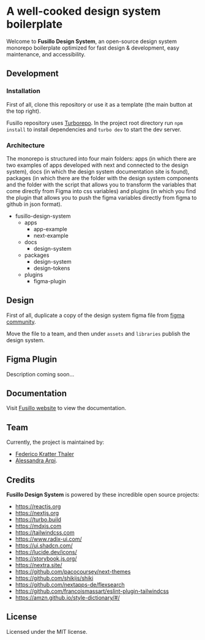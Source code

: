 # A well-cooked design system boilerplate

Welcome to **Fusillo Design System**, an open-source design system monorepo boilerplate optimized for fast design & development, easy maintenance, and accessibility.

## Development

### Installation

First of all, clone this repository or use it as a template (the main button at the top right).  

Fusillo repository uses [Turborepo](https://turbo.build/repo/docs). In the project root directory run `npm install` to install dependencies and `turbo dev` to start the dev server.

### Architecture

The monorepo is structured into four main folders: apps (in which there are two examples of apps developed with next and connected to the design system), docs (in which the design system documentation site is found), packages (in which there are the folder with the design system components and the folder with the script that allows you to transform the variables that come directly from Figma into css variables) and plugins (in which you find the plugin that allows you to push the figma variables directly from figma to github in json format).

- fusillo-design-system
  - apps
    - app-example
    - next-example
  - docs
    - design-system
  - packages
    - design-system
    - design-tokens
  - plugins
    - figma-plugin

## Design

First of all, duplicate a copy of the design system figma file from [figma community](https://www.figma.com/community/file/1348715515441124509/fusillo-design-system-boilerplate).

Move the file to a team, and then under `assets` and `libraries` publish the design system.

## Figma Plugin 
Description coming soon...

## Documentation
Visit [Fusillo website](https://www.fusillo.design/) to view the documentation.

## Team
Currently, the project is maintained by: 
- [Federico Kratter Thaler](https://www.linkedin.com/in/kkratter/)
- [Alessandra Arpi](https://www.linkedin.com/in/alessandra-arpi/).

## Credits
**Fusillo Design System** is powered by these incredible open source projects:

- https://reactjs.org
- https://nextjs.org
- https://turbo.build
- https://mdxjs.com
- https://tailwindcss.com
- https://www.radix-ui.com/
- https://ui.shadcn.com/
- https://lucide.dev/icons/
- https://storybook.js.org/
- https://nextra.site/
- https://github.com/pacocoursey/next-themes
- https://github.com/shikijs/shiki
- https://github.com/nextapps-de/flexsearch
- https://github.com/francoismassart/eslint-plugin-tailwindcss
- https://amzn.github.io/style-dictionary/#/

## License
Licensed under the MIT license.
